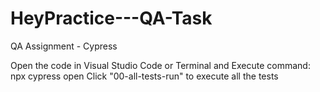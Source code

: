 # HeyPractice---QA-Task
QA Assignment - Cypress

Open the code in Visual Studio Code or Terminal and Execute command: npx cypress open
Click "00-all-tests-run" to execute all the tests
